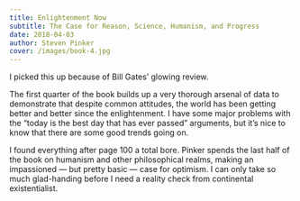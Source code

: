 ```yaml
---
title: Enlightenment Now
subtitle: The Case for Reason, Science, Humanism, and Progress
date: 2018-04-03
author: Steven Pinker
cover: /images/book-4.jpg
---
```


I picked this up because of Bill Gates’ glowing review.

The first quarter of the book builds up a very thorough arsenal of data to demonstrate that despite common attitudes, the world has been getting better and better since the enlightenment. I have some major problems with the “today is the best day that has ever passed” arguments, but it’s nice to know that there are some good trends going on.

I found everything after page 100 a total bore. Pinker spends the last half of the book on humanism and other philosophical realms, making an impassioned — but pretty basic — case for optimism. I can only take so much glad-handing before I need a reality check from continental existentialist.